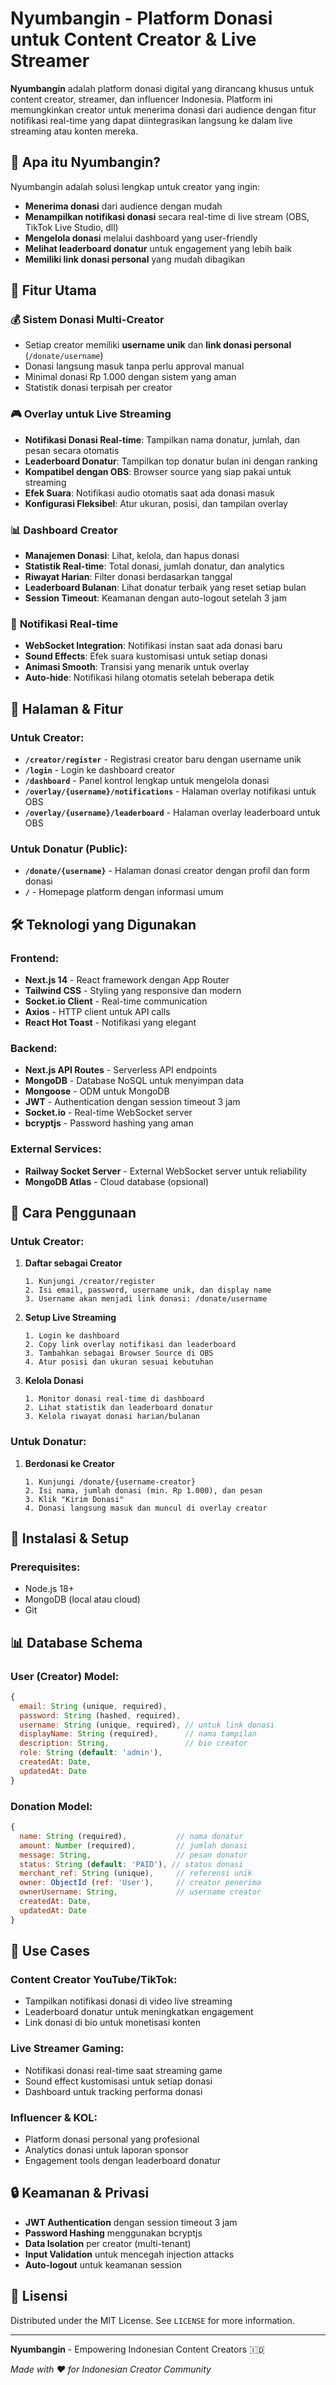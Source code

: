 # Nyumbangin - Platform Donasi untuk Content Creator & Live Streamer

**Nyumbangin** adalah platform donasi digital yang dirancang khusus untuk content creator, streamer, dan influencer Indonesia. Platform ini memungkinkan creator untuk menerima donasi dari audience dengan fitur notifikasi real-time yang dapat diintegrasikan langsung ke dalam live streaming atau konten mereka.

## 🎯 Apa itu Nyumbangin?

Nyumbangin adalah solusi lengkap untuk creator yang ingin:
- **Menerima donasi** dari audience dengan mudah
- **Menampilkan notifikasi donasi** secara real-time di live stream (OBS, TikTok Live Studio, dll)
- **Mengelola donasi** melalui dashboard yang user-friendly
- **Melihat leaderboard donatur** untuk engagement yang lebih baik
- **Memiliki link donasi personal** yang mudah dibagikan

## 🚀 Fitur Utama

### 💰 **Sistem Donasi Multi-Creator**
- Setiap creator memiliki **username unik** dan **link donasi personal** (`/donate/username`)
- Donasi langsung masuk tanpa perlu approval manual
- Minimal donasi Rp 1.000 dengan sistem yang aman
- Statistik donasi terpisah per creator

### 🎮 **Overlay untuk Live Streaming**
- **Notifikasi Donasi Real-time**: Tampilkan nama donatur, jumlah, dan pesan secara otomatis
- **Leaderboard Donatur**: Tampilkan top donatur bulan ini dengan ranking
- **Kompatibel dengan OBS**: Browser source yang siap pakai untuk streaming
- **Efek Suara**: Notifikasi audio otomatis saat ada donasi masuk
- **Konfigurasi Fleksibel**: Atur ukuran, posisi, dan tampilan overlay

### 📊 **Dashboard Creator**
- **Manajemen Donasi**: Lihat, kelola, dan hapus donasi
- **Statistik Real-time**: Total donasi, jumlah donatur, dan analytics
- **Riwayat Harian**: Filter donasi berdasarkan tanggal
- **Leaderboard Bulanan**: Lihat donatur terbaik yang reset setiap bulan
- **Session Timeout**: Keamanan dengan auto-logout setelah 3 jam

### 🔔 **Notifikasi Real-time**
- **WebSocket Integration**: Notifikasi instan saat ada donasi baru
- **Sound Effects**: Efek suara kustomisasi untuk setiap donasi
- **Animasi Smooth**: Transisi yang menarik untuk overlay
- **Auto-hide**: Notifikasi hilang otomatis setelah beberapa detik

## 🎨 Halaman & Fitur

### **Untuk Creator:**
- **`/creator/register`** - Registrasi creator baru dengan username unik
- **`/login`** - Login ke dashboard creator
- **`/dashboard`** - Panel kontrol lengkap untuk mengelola donasi
- **`/overlay/{username}/notifications`** - Halaman overlay notifikasi untuk OBS
- **`/overlay/{username}/leaderboard`** - Halaman overlay leaderboard untuk OBS

### **Untuk Donatur (Public):**
- **`/donate/{username}`** - Halaman donasi creator dengan profil dan form donasi
- **`/`** - Homepage platform dengan informasi umum

## 🛠️ Teknologi yang Digunakan

### **Frontend:**
- **Next.js 14** - React framework dengan App Router
- **Tailwind CSS** - Styling yang responsive dan modern
- **Socket.io Client** - Real-time communication
- **Axios** - HTTP client untuk API calls
- **React Hot Toast** - Notifikasi yang elegant

### **Backend:**
- **Next.js API Routes** - Serverless API endpoints
- **MongoDB** - Database NoSQL untuk menyimpan data
- **Mongoose** - ODM untuk MongoDB
- **JWT** - Authentication dengan session timeout 3 jam
- **Socket.io** - Real-time WebSocket server
- **bcryptjs** - Password hashing yang aman

### **External Services:**
- **Railway Socket Server** - External WebSocket server untuk reliability
- **MongoDB Atlas** - Cloud database (opsional)

## 📱 Cara Penggunaan

### **Untuk Creator:**

1. **Daftar sebagai Creator**
   ```
   1. Kunjungi /creator/register
   2. Isi email, password, username unik, dan display name
   3. Username akan menjadi link donasi: /donate/username
   ```

2. **Setup Live Streaming**
   ```
   1. Login ke dashboard
   2. Copy link overlay notifikasi dan leaderboard
   3. Tambahkan sebagai Browser Source di OBS
   4. Atur posisi dan ukuran sesuai kebutuhan
   ```

3. **Kelola Donasi**
   ```
   1. Monitor donasi real-time di dashboard
   2. Lihat statistik dan leaderboard donatur
   3. Kelola riwayat donasi harian/bulanan
   ```

### **Untuk Donatur:**

1. **Berdonasi ke Creator**
   ```
   1. Kunjungi /donate/{username-creator}
   2. Isi nama, jumlah donasi (min. Rp 1.000), dan pesan
   3. Klik "Kirim Donasi"
   4. Donasi langsung masuk dan muncul di overlay creator
   ```

## 🔧 Instalasi & Setup

### **Prerequisites:**
- Node.js 18+ 
- MongoDB (local atau cloud)
- Git


## 📊 Database Schema

### **User (Creator) Model:**
```javascript
{
  email: String (unique, required),
  password: String (hashed, required),
  username: String (unique, required), // untuk link donasi
  displayName: String (required),      // nama tampilan
  description: String,                 // bio creator
  role: String (default: 'admin'),
  createdAt: Date,
  updatedAt: Date
}
```

### **Donation Model:**
```javascript
{
  name: String (required),           // nama donatur
  amount: Number (required),         // jumlah donasi
  message: String,                   // pesan donatur
  status: String (default: 'PAID'), // status donasi
  merchant_ref: String (unique),     // referensi unik
  owner: ObjectId (ref: 'User'),     // creator penerima
  ownerUsername: String,             // username creator
  createdAt: Date,
  updatedAt: Date
}
```

## 🎯 Use Cases

### **Content Creator YouTube/TikTok:**
- Tampilkan notifikasi donasi di video live streaming
- Leaderboard donatur untuk meningkatkan engagement
- Link donasi di bio untuk monetisasi konten

### **Live Streamer Gaming:**
- Notifikasi donasi real-time saat streaming game
- Sound effect kustomisasi untuk setiap donasi
- Dashboard untuk tracking performa donasi

### **Influencer & KOL:**
- Platform donasi personal yang profesional
- Analytics donasi untuk laporan sponsor
- Engagement tools dengan leaderboard donatur

## 🔒 Keamanan & Privasi

- **JWT Authentication** dengan session timeout 3 jam
- **Password Hashing** menggunakan bcryptjs
- **Data Isolation** per creator (multi-tenant)
- **Input Validation** untuk mencegah injection attacks
- **Auto-logout** untuk keamanan session


## 📄 Lisensi

Distributed under the MIT License. See `LICENSE` for more information.

---

**Nyumbangin** - Empowering Indonesian Content Creators 🇮🇩

*Made with ❤️ for Indonesian Creator Community*
